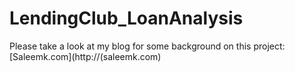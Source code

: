 # LendingClub_LoanAnalysis

Please take a look at my blog for some background on this project: [Saleemk.com](http://(saleemk.com)
